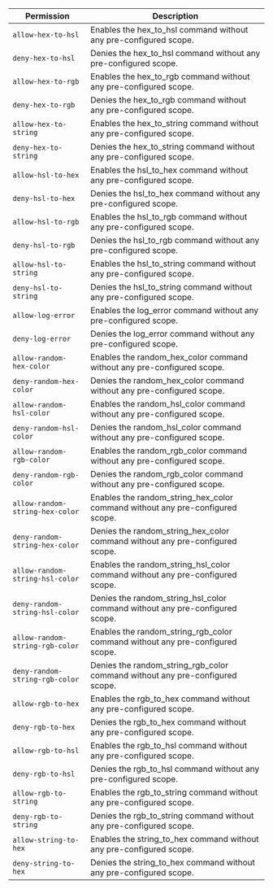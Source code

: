 | Permission | Description |
|------|-----|
|`allow-hex-to-hsl`|Enables the hex_to_hsl command without any pre-configured scope.|
|`deny-hex-to-hsl`|Denies the hex_to_hsl command without any pre-configured scope.|
|`allow-hex-to-rgb`|Enables the hex_to_rgb command without any pre-configured scope.|
|`deny-hex-to-rgb`|Denies the hex_to_rgb command without any pre-configured scope.|
|`allow-hex-to-string`|Enables the hex_to_string command without any pre-configured scope.|
|`deny-hex-to-string`|Denies the hex_to_string command without any pre-configured scope.|
|`allow-hsl-to-hex`|Enables the hsl_to_hex command without any pre-configured scope.|
|`deny-hsl-to-hex`|Denies the hsl_to_hex command without any pre-configured scope.|
|`allow-hsl-to-rgb`|Enables the hsl_to_rgb command without any pre-configured scope.|
|`deny-hsl-to-rgb`|Denies the hsl_to_rgb command without any pre-configured scope.|
|`allow-hsl-to-string`|Enables the hsl_to_string command without any pre-configured scope.|
|`deny-hsl-to-string`|Denies the hsl_to_string command without any pre-configured scope.|
|`allow-log-error`|Enables the log_error command without any pre-configured scope.|
|`deny-log-error`|Denies the log_error command without any pre-configured scope.|
|`allow-random-hex-color`|Enables the random_hex_color command without any pre-configured scope.|
|`deny-random-hex-color`|Denies the random_hex_color command without any pre-configured scope.|
|`allow-random-hsl-color`|Enables the random_hsl_color command without any pre-configured scope.|
|`deny-random-hsl-color`|Denies the random_hsl_color command without any pre-configured scope.|
|`allow-random-rgb-color`|Enables the random_rgb_color command without any pre-configured scope.|
|`deny-random-rgb-color`|Denies the random_rgb_color command without any pre-configured scope.|
|`allow-random-string-hex-color`|Enables the random_string_hex_color command without any pre-configured scope.|
|`deny-random-string-hex-color`|Denies the random_string_hex_color command without any pre-configured scope.|
|`allow-random-string-hsl-color`|Enables the random_string_hsl_color command without any pre-configured scope.|
|`deny-random-string-hsl-color`|Denies the random_string_hsl_color command without any pre-configured scope.|
|`allow-random-string-rgb-color`|Enables the random_string_rgb_color command without any pre-configured scope.|
|`deny-random-string-rgb-color`|Denies the random_string_rgb_color command without any pre-configured scope.|
|`allow-rgb-to-hex`|Enables the rgb_to_hex command without any pre-configured scope.|
|`deny-rgb-to-hex`|Denies the rgb_to_hex command without any pre-configured scope.|
|`allow-rgb-to-hsl`|Enables the rgb_to_hsl command without any pre-configured scope.|
|`deny-rgb-to-hsl`|Denies the rgb_to_hsl command without any pre-configured scope.|
|`allow-rgb-to-string`|Enables the rgb_to_string command without any pre-configured scope.|
|`deny-rgb-to-string`|Denies the rgb_to_string command without any pre-configured scope.|
|`allow-string-to-hex`|Enables the string_to_hex command without any pre-configured scope.|
|`deny-string-to-hex`|Denies the string_to_hex command without any pre-configured scope.|
